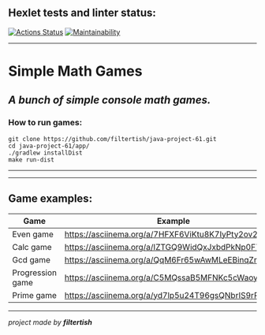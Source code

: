 ## Hexlet tests and linter status:

[![Actions Status](https://github.com/filtertish/java-project-61/actions/workflows/hexlet-check.yml/badge.svg)](https://github.com/filtertish/java-project-61/actions)  [![Maintainability](https://api.codeclimate.com/v1/badges/411cbaa89963ab55eec3/maintainability)](https://codeclimate.com/github/filtertish/java-project-61/maintainability)

---

# **Simple Math Games**

## *A bunch of simple console math games.*

### How to run games:
    git clone https://github.com/filtertish/java-project-61.git
    cd java-project-61/app/
    ./gradlew installDist
    make run-dist

---

---

## Game examples:

| Game             | Example                                           |
|------------------|---------------------------------------------------|
| Even game        | https://asciinema.org/a/7HFXF6ViKtu8K7IyPty2ov2Cg | 
| Calc game        | https://asciinema.org/a/IZTGQ9WidQxJxbdPkNp0F7aJf |
| Gcd game         | https://asciinema.org/a/QqM6Fr65wAwMLeEBinqZr1e1r |  
| Progression game | https://asciinema.org/a/C5MQssaB5MFNKc5cWaoyFbZAF |  
| Prime game       | https://asciinema.org/a/yd7lp5u24T96gsQNbrIS9rPNV |

---

*project made by **filtertish***
